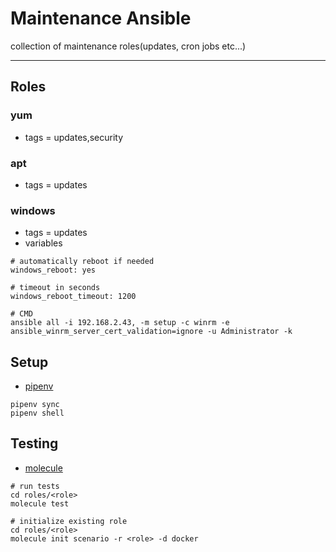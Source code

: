 # Maintenance Ansible
collection of maintenance roles(updates, cron jobs etc...)
***

## Roles

### yum
  - tags = updates,security

### apt
  - tags = updates

### windows
  - tags = updates
  - variables
  ```
  # automatically reboot if needed
  windows_reboot: yes
  
  # timeout in seconds
  windows_reboot_timeout: 1200

# CMD
ansible all -i 192.168.2.43, -m setup -c winrm -e ansible_winrm_server_cert_validation=ignore -u Administrator -k
  ```


## Setup
- [pipenv](https://github.com/pypa/pipenv)

```
pipenv sync
pipenv shell
```

## Testing
- [molecule](https://github.com/ansible/molecule)

```
# run tests
cd roles/<role>
molecule test

# initialize existing role
cd roles/<role>
molecule init scenario -r <role> -d docker
```
